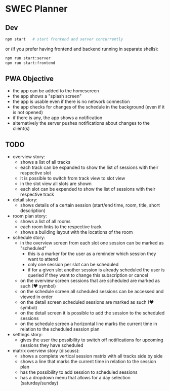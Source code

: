 # SWEC Planner

## Dev

```sh
npm start   # start frontend and server concurrently
```

or (if you prefer having frontend and backend running in separate shells):

```sh
npm run start:server
npm run start:frontend
```

## PWA Objective

* the app can be added to the homescreen
* the app shows a "splash screen" 
* the app is usable even if there is no network connection
* the app checks for changes of the schedule in the background (even if it is
  not opened)
* if there is any, the app shows a notification
* alternatively the server pushes notifications about changes to the client(s)

## TODO

* overview story:
  * shows a list of all tracks
  * each track can be expanded to show the list of sessions with their respective slot
  * it is possible to switch from track view to slot view
  * in the slot view all slots are shown
  * each slot can be expended to show the list of sessions with their respective track
* detail story:
  * shows details of a certain session (start/end time, room, title, short
    description)
* room plan story:
  * shows a list of all rooms
  * each room links to the respective track
  * shows a building layout with the locations of the room
* schedule story:
  * in the overview screen from each slot one session can be marked as "scheduled"
    * this is a marker for the user as a reminder which session they want to attend
    * only one session per slot can be scheduled
    * if for a given slot another session is already scheduled
      the user is queried if they want to change this subscription or cancel
  * on the overview screen sessions that are scheduled are marked as such (❤ symbol)
  * on the schedule screen all scheduled sessions can be accessed and viewed in order
  * on the detail screen scheduled sessions are marked as such (❤ symbol)
  * on the detail screen it is possible to add the session to the scheduled sessions
  * on the schedule screen a horizontal line marks the current time in relation to the 
    scheduled session plan
* settings story:
  * gives the user the possibility to switch off notifications for upcoming
    sessions they have scheduled
* matrix overview story (discuss):
  * shows a complete vertical session matrix with all tracks side by side
  * shows a line that marks the current time in relation to the session plan
  * has the possibility to add session to scheduled sessions
  * has a dropdown menu that allows for a day selection (saturday/sunday)